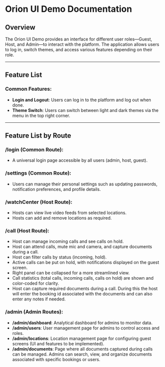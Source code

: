 # Orion UI Demo Documentation

## Overview

The Orion UI Demo provides an interface for different user roles—Guest, Host, and Admin—to interact with the platform. The application allows users to log in, switch themes, and access various features depending on their role.

---

## Feature List

### Common Features:

- **Login and Logout**: Users can log in to the platform and log out when done.
- **Theme Switch**: Users can switch between light and dark themes via the menu in the top right corner.

---

## Feature List by Route

### /login (Common Route):

- A universal login page accessible by all users (admin, host, guest).

### /settings (Common Route):

- Users can manage their personal settings such as updating passwords, notification preferences, and profile details.

### /watchCenter (Host Route):

- Hosts can view live video feeds from selected locations.
- Hosts can add and remove locations as required.

### /call (Host Route):

- Host can manage incoming calls and see calls on hold.
- Host can attend calls, mute mic and camera, and capture documents during a call.
- Host can filter calls by status (incoming, hold).
- Active calls can be put on hold, with notifications displayed on the guest screen.
- Right panel can be collapsed for a more streamlined view.
- Call statistics (total calls, incoming calls, calls on hold) are shown and color-coded for clarity.
- Host can capture required documents during a call. During this the host will enter the booking id associated with the documents and can also enter any notes if needed.

### /admin (Admin Routes):

- **/admin/dashboard**: Analytical dashboard for admins to monitor data.
- **/admin/users**: User management page for admins to control access and roles.
- **/admin/locations**: Location management page for configuring guest screens (UI and features to be implemented).
- **/admin/documents**: Page where all documents captured during calls can be managed. Admins can search, view, and organize documents associated with specific bookings or users.